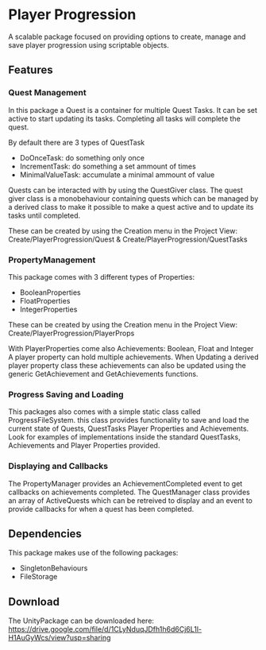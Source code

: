# Player Progression

A scalable package focused on providing options to create, manage and save player progression using scriptable objects.

## Features
  
### Quest Management


In this package a Quest is a container for multiple Quest Tasks. It can be set active to start updating its tasks. Completing all tasks will complete the quest. 

By default there are 3 types of QuestTask
 - DoOnceTask: do something only once
 - IncrementTask: do something a set ammount of times
 - MinimalValueTask: accumulate a minimal ammount of value

Quests can be interacted with by using the QuestGiver class. The quest giver class is a monobehaviour containing quests which can be
managed by a derived class to make it possible to make a quest active and to update its tasks until completed.

These can be created by using the Creation menu in the Project View: Create/PlayerProgression/Quest & Create/PlayerProgression/QuestTasks

### PropertyManagement

This package comes with 3 different types of Properties:
  - BooleanProperties
  - FloatProperties
  - IntegerProperties
  
 These can be created by using the Creation menu in the Project View: Create/PlayerProgression/PlayerProps
 
 With PlayerProperties come also Achievements: Boolean, Float and Integer
 A player property can hold multiple achievements. When Updating a derived 
 player property class these achievements can also be updated using the generic GetAchievement and GetAchievements functions.
  
### Progress Saving and Loading

This packages also comes with a simple static class called ProgressFileSystem.
this class provides functionality to save and load the current state of Quests, QuestTasks
Player Properties and Achievements. Look for examples of implementations inside the standard
QuestTasks, Achievements and Player Properties provided.

### Displaying and Callbacks

The PropertyManager provides an AchievementCompleted event to get callbacks on achievements completed. The QuestManager class provides
an array of ActiveQuests which can be retreived to display and an event to provide callbacks for when
a quest has been completed. 

## Dependencies

This package makes use of the following packages:
- SingletonBehaviours
- FileStorage

## Download

The UnityPackage can be downloaded here: https://drive.google.com/file/d/1CLyNduqJDfh1h6d6Cj6L1l-H1AuGyWcs/view?usp=sharing
